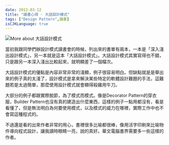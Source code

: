 ```yaml
---
date: 2012-03-12
title: "讀書心得 - 大話設計模式"
tags: ["Design Pattern",讀書]
isCJKLanguage: true
---
```


<img alt="More about 大話設計模式" src="/img/book/bigtalk-design-pattern.jpg" title="大話設計模式" class="left" />

當初我跟同學們辦設計模式讀書會的時候，列出來的書單有兩本，一本是「深入淺出設計模式」，另一本就是這本「大話設計模式」。大話設計模式其實寫得也不錯，只是跟另一本深入淺出比較起來，就明顯差了一個檔次。

大話設計模式的優點是內容非常非常的淺顯，例子很容易明白。但缺點就是是舉出來的例子真的太淺了，設計模式是拿來解決某些特定的軟體設計難題的手法，這難題若是太過簡單，那麼使用設計模式就會顯得殺雞用牛刀。

大部分的例子都跟實際脫節，為了模式而模式。像是Decorator Pattern的穿衣服，Builder Pattern也沒有真的建造出什麼東西，這樣的例子一點用都沒有，看是看懂了，但是無法明白為何要使用模式，以及模式的威力在哪裡，實際工作中也不會寫這種程式的。

不過還是看的出來作者非常的用心，書裡很多比喻都很棒，像用活字印刷來比喻物件導向程式設計，讓我讀時眼睛一亮，說的真好。華文電腦書界需要多一些這樣的作者。
